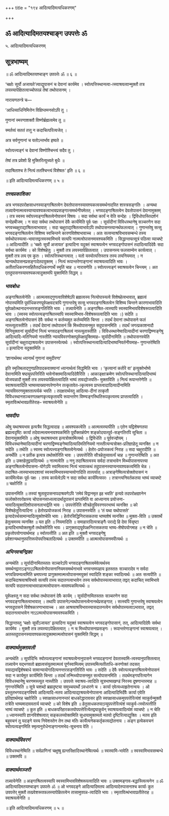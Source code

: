 +++
title = "१९४ आदित्यादिमत्यधिकरणम्"

+++


## ॐ आदित्यादिमतयश्चाङ्ग उपपत्तेः ॐ

५. आदित्यादिमत्यधिकरणम्

## **सूत्रभाष्यम्**

॥ ॐ आदित्यादिमतयश्चाङ्ग उपपत्तेः ॐ ॥ ६ ॥

‘चक्षोः सूर्यो अजायते’त्याद्युपासनं च देवानां कार्यमेव । स्वोत्पत्तिस्थानत्वा-त्स्वाश्रयत्वान्मुक्तौ तत्र लयस्यापेक्षितत्वाच्चोपपन्नं तेषां तथोपासनम् ।

नारायणतन्त्रे च—

‘आधिव्याधिनिमित्तेन विक्षिप्तमनसोऽपि तु ।

गुणानां स्मरणाशक्तौ विष्णोर्ब्रह्मत्वमेव तु ॥

स्मर्तव्यं सततं तत्तु न कदाचित्परित्यजेत् ।

अत्र सर्वगुणानां च यतोऽन्तर्भाव इष्यते ॥

स्वोत्पत्त्यङ्गं च देवानां विष्णोश्चिन्त्यं सदैव तु ।

तेषां तत्र प्रवेशो हि मुक्तिरित्युच्यते बुधैः ॥

तदाश्रिताश्च ते नित्यं ततश्चिन्त्यं विशेषतः’ इति ॥ ६ ॥

॥ इति आदित्यादिमत्यधिकरणम् ॥ ५ ॥

### ***तत्त्वप्रकाशिका***

अत्र भगवदपरोक्षसाधनस्याङ्गाश्रितत्वेन देवतोपासनस्यावश्यकत्वसमर्थनादस्ति शास्त्रसङ्गतिः । अन्यथा तन्न्यायेनात्मत्वस्याप्यावश्यकत्वाभावप्रसङ्गात्समर्थनीयमेतत् । भगवदङ्गाश्रितत्वेन देवतोपासनं देवानामुक्तम् । तत्र स्वस्य स्वोपत्त्यङ्गाश्रितत्वेनोपासनं विषयः । सदा सर्वथा कार्यं न वेति सन्देहः । द्विविधोपास्तिदर्शनं सन्देहबीजम् । न सदा सर्वथा तथोपासनं देवैः कार्यमिति पूर्वः पक्षः । सूर्यादीनां विविधस्थानेषु सञ्चरणेन सदा भगवच्चक्षुराद्याश्रितत्वाभावात् । सदा चक्षुराद्याश्रितत्वाभावेऽपि तथोपासनस्यानर्थफलत्वात् । गुणान्तरेषु सत्सु भगवदङ्गाश्रितत्वेन विशिष्य स्वचिन्तने कारणविशेषाभावाच्च । अतः सत्यप्याश्रयिभावसम्बन्धे तस्य सर्वथोपास्यत्वा-भावात्तद्वत्स्वस्वामिभावे सत्यपि नात्मत्वोपासनमावश्यकमिति । सिद्धान्तयत्सूत्रं पठित्वा व्याचष्टे ॥ आदित्यादीति ॥ ‘चक्षोः सूर्यो अजायत’ इत्यादिना यदुक्तं स्वाश्रयत्वेन भगवदङ्गोपासनं तदादित्यादिदेवैः सदा सर्वथा कार्यमेव । को विशेषहेतुः । मुक्तौ तत्र लयस्यापेक्षितत्वात् । उपासनस्य फलसाम्येन कार्यत्वात् । मुक्तौ तत्र लय एव कुतः । स्वोत्पत्तिस्थानत्वात् । यतो यस्योत्पत्तिस्तत्र तस्य लयनियमात् । न चान्यथोपासनप्रसङ्गादेतदयुक्तम् । नित्यं रूपान्तरेणाङ्गानां स्वाश्रयत्वादिति भावः । अतीताधिकरणसहितैतदधिकरणार्थे स्मृतिं चाह ॥ नारायणेति ॥ स्वोत्पत्त्यङ्गं स्वाश्रयत्वेन चिन्त्यम् । अत एतदुपासनस्यावश्यकत्वादुक्तमपि युक्तमिति सिद्धम् ॥

### ***भावबोधः***

अङ्गाश्रितत्वेनेति । आत्मत्ववद्गुणत्वाविशेषेऽपि ब्रह्मत्वस्य नित्योपास्यत्वे विशेषहेत्वभावात्, ब्रह्मत्वं नोपास्यमिति पूर्वाधिकरणपूर्वपक्षवदत्रापि गुणान्तरेषु सत्सु भगवदङ्गाश्रितत्वेन विशिष्य चिन्तने कारणाभावादिति पूर्वपक्षोत्थानादनन्तरसङ्गतिरिति भावः । तन्न्यायेनेति ॥ अङ्गाश्रित-त्वस्यापि स्वस्वामिभावविशेषरूपत्वादिति भावः । (स्वस्य स्वोत्पत्त्यङ्गाश्रितस्यापि स्वस्वामिभाव-विशेषरूपत्वादिति भावः ।) सदेति ॥ अङ्गाश्रितत्वेनोपासनं देवैः सर्वथा न कर्तव्यमुत कर्तव्यमिति चिन्ता । तदर्थं देवानां तथोपासने फलं नास्त्युतास्तीति । तदर्थं देवानां तथोपासनं किं मिथ्योपासनमुत सदुपासनमिति । तदर्थं जगत्प्रकाशनादौ विनियुक्तानां सूर्यादीनां नित्यं भगवदङ्गाश्रितत्वं नास्त्युतास्तीति । विविधस्थानेष्वादित्यादीनां चरणाद्विष्ण्वङ्गेषु आदित्यादि-मतिनियमो नास्तीति न्यायविवरणोक्तपूर्वपक्षयुक्तिमाह– सूर्यादीनामिति ॥ तथोपासनस्येति सूर्यादीनां चक्षुराद्याश्रयत्वेन उपासनस्येत्यर्थः । स्वोत्पत्तिस्थानत्वादित्यादिभाष्यनिवर्तनीयमाह– गुणान्तरेष्विति ॥ इत्यादिना यदुक्तमिति ॥

‘ज्ञानार्थमथ ध्यानार्थं गुणानां समुदीरणा’

इति स्मृतिबलाद्गुणप्रतिपादकवाक्यानां ध्यानार्थत्वं सिद्धमिति भावः । ‘कृत्यानां कर्तरि वा’ इत्युक्तेर्भाष्ये देवानामिति षष्ठ्युपपत्तिरिति भावेनोक्तमादित्यादिदेवैरिति । आकाङ्क्षाक्रमेण स्वोत्पत्तिस्थानादित्यादिभाष्यं योजयन्नादौ मुक्तौ तत्र लयस्यापेक्षितत्वादिति भाष्यं तावद्योजयति– मुक्ताविति ॥ नित्यं रूपान्तरेणेति ॥ स्वाश्रयत्वादिति भाष्यव्याख्यानपरेणानेन तत्कृतावेत-त्कृत्यस्य प्राप्तत्वादादित्यादीनामिति न्यायविवरणमुक्ततात्पर्यकं भवति । तदक्षरार्थस्तु आदित्या-दीनां तत्कृतौ विविधस्थानसञ्चरणलक्षणकृत्यकृतावपि रूपान्तरेण विष्ण्वङ्गस्थितिरूपकृत्यस्य प्राप्तत्वादिति । स्मृतावित्थंभावप्रतीतेराह– स्वाश्रयत्वेनेति ॥

### ***भावदीपः***

ओषु यथाश्रयभाव इत्यत्रैव सिद्धत्वादाह ॥ आवश्यकत्वेति ॥ आत्मत्वस्यापीति ॥ एतेन यद्विशेषणतया ब्रह्मत्वदृष्टिः कार्या तदेवात्मत्वमनावश्यकमिति पूर्वोक्ताक्षेपेण शङ्कोदयात्पूर्व-सङ्गतिरपि सूचिता ॥ देवानामुक्तमिति ॥ ओषु यथाश्रयभाव इत्यत्रोक्तमित्यर्थः ॥ द्विविधेति ॥ पूर्ववज्ज्ञेयम् । विविधस्थानेष्वादित्यादीनां चरणाद्विष्ण्वङ्गेष्वादित्यादिमतिनियमो नास्तीत्यन्यत्रोक्त-प्रतिज्ञाहेतू व्यनक्ति ॥ न सदेति ॥ तथेति ॥ स्वस्य स्वोत्पत्त्यङ्गाश्रितत्वेनेत्यर्थः । हेतोर-प्रयोजकत्वं निराह ॥ सदा चक्षुरादीति ॥ अनर्थेति ॥ न प्रतीक इत्यत्र तथोक्तेरिति भावः । उपपत्तेरिति सौत्रहेतुव्यावर्त्यं चाह ॥ गुणान्तरेष्विति ॥ अत इति ॥ उक्तहेतुद्वयादित्यर्थः ॥ नात्मत्वेति ॥ ननु तदाश्रितत्वस्य सर्वदा तत्राभावेन मिथ्योपासनापत्त्या अङ्गाश्रितत्वेनोपासना-योगेऽपि स्वामित्वस्य नित्यं भावात्कथं तदुपासनस्याप्यनावश्यकत्वमिति चेन्न । तदाश्रित-त्वस्याभावदशायां स्वस्वामिभावस्याप्ययोगादिति तात्पर्यात् ॥ अत्राङ्गेष्वित्यत्रोक्तोपासनं न कार्यमित्येकः पूर्वः पक्षः । तस्य कार्यत्वेऽपि न सदा सर्वथा कार्यमित्यपरः । तत्रान्त्यनिवर्तकतया भाष्यं व्याचष्टे ॥ चक्षोरिति ॥

उपासनमिति ॥ तस्यां श्रुतावुपासनापदाश्रवणेऽपि ‘तमेवं विद्वानमृत इह भवति’ इत्यग्रे तदपरोक्षज्ञानेन फलोक्तेरपरोक्षस्य चोपासनसाध्यत्वादर्थादुपासनं प्राप्तमिति वा आध्यानाय प्रयोजना- भावादित्युक्तदिशोपासनलाभाद्वेति भावः । उपपत्तेरिति सौत्रहेतुविवरणपरभाष्यं व्यनक्ति ॥ को विशेषहेतुरित्यादिना ॥ हेतोरप्रयोजकत्वं निराह ॥ उपासनस्येति ॥ ‘तं यथा यथोपासते’ इत्यादेरर्थसामान्यादित्युक्तेश्चेति भावः । हेतोरसिद्धिनिरासकतया भाष्यशेषं व्यनक्ति ॥ मुक्ता-विति ॥ उक्तार्थे हेतुत्वमस्य व्यनक्ति ॥ यत इति ॥ नियमादिति ॥ समाहारादित्यत्राङ्गैः पराद्ये हि देवा विसृष्टा इत्यादिभाष्योक्तश्रुतौ तथोक्तेरिति भावः । प्रागुक्ताद्यपूर्वपक्षनिरासकतया भाष्य-शेषोपयोगमाह ॥ न चेति ॥ प्रकृतोपयोगायार्थमाह ॥ स्वोत्पत्तीति ॥ अत इति ॥ मुक्तौ भगवदङ्गेषु प्रवेशान्यथानुपपत्तिरूपोपपत्तिबलादित्यर्थः ॥ उक्तमपीति ॥ आत्मत्वोपासनमपीत्यर्थः ॥

### ***अभिनवचन्द्रिका***

अन्यथेति ॥ सूर्यादीनामितस्ततः सञ्चारेऽपि भगवदङ्गाश्रितत्वमेवेत्यर्थस्य समर्थनद्वाराऽङ्गाऽऽश्रितत्वेनोपासनानियमसमर्थनाभावे भगवन्तमपहाय इतस्ततः सञ्चारादेव न सर्वदा भगवन्नियम्यत्वमिति भ्रमापत्त्या प्रागुक्तमात्मत्वोपासनमयुक्तं स्यादिति शङ्का स्यादित्यर्थः ॥ अतः सत्यपीति ॥ कदाचिदाश्रयाश्रयिभावे सत्यपि तस्य सदातनत्वाभावेन तस्य सर्वथोपास्यत्वाभावात् तद्वत् कदाचित् स्वामिभावे सत्यपि सदातनत्वाभावान्नात्मत्वोपासन-मावश्यकमित्यर्थः ॥

पूर्वपक्ष्स्तु न सदा सर्वथा तथोपासनं देवैः कार्यम् । सूर्यादीनामितस्ततः सञ्चरणेन सदा भगवदङ्गाश्रितत्वाभावात् । तथापि उपासनेऽन्यथोपासनत्वेनानर्थप्रसङ्गात् । सत्स्वपि गुणान्तरेषु स्वाश्रयत्वेन भगवदुपासने विशेषकारणाभावाच्च । अत आश्रयाश्रयिभावस्यासदातनत्वेन सर्वथोपास्यत्वाऽभावात्, तद्वत् सदातनत्वाभावेन नाऽऽत्मत्वोपासनमावश्यकमिति ।

सिद्धान्तस्तु ‘चक्षोः सूर्योऽजायत’ इत्यादिना यदुक्तं स्वाश्रयत्वेन भगवदङ्गोपासानं, तत्, आदित्यादिदेवैः सर्वथा कार्यमेव । मुक्तौ तत्र लयस्याऽपेक्षितत्वात् । न च मिथ्योपासनाप्रसङ्गः । रूपान्तरेणाङ्गानां स्वाश्रयत्वात् । अतस्तदुपासनस्यावश्यकत्वादुक्तमात्मत्वोपासनं युक्तमिति सिद्धम् ॥

### ***वाक्यार्थमुक्तावली***

अन्यथेति ॥ सूर्यादिभिः स्वोत्पत्यङ्गानां स्वाश्रयत्वेनानुपासने भगवदङ्गानां देवतास्वामि-त्वस्यानुपासितत्वात् तन्न्यायेन यद्भगवतो ब्रह्मत्वसंयुतमात्मत्वं पूर्णस्वामित्वम् उपास्यमित्यतीताधि-करणोक्तं तदसत् स्याद्यावद्विशेषबाधे सामान्यायोगादित्यनन्तरसङ्गतिरिति भावः ॥ सदेति ॥ देवैः स्वोत्पत्यङ्गाश्रितत्वेनोपासनं सदा न कार्यमुत कार्यमिति चिन्ता ॥ तदर्थं तन्मिथ्योपासनमुत सत्योपासनमिति । तदर्थमङ्गपरित्यागेन विविधस्थानेषु चरणमस्त्युत नास्तीति । उपपत्तेः स्वाश्रय-त्वादिति सूत्रभाष्यखण्डं निरस्य दूषणान्तरमाह ॥ गुणन्तरेष्विति ॥ सूत्रे चशब्दो ब्रह्मदृष्ट्या समुच्चयार्थो ऽवधारणे च । कार्या एवेत्यध्याहृतेनान्वयः । ओ प्रस्तुतभगवदङ्गविषये आदित्यादि-मतय आदित्याद्याश्रयत्वेनोपासना आदित्यादिभिर्देवैः कार्या एवेति प्रतिज्ञार्थमाह चक्षोरिति ॥ स्वपक्षसाधनानन्तरं बाधकोद्धारावसर इति स्वपक्षसाधकमुपपत्तेरित्यंशं व्याकुर्वन्मुक्तौ तत्रेति भाष्यमादाववतार्य व्याचष्टे ॥ को विशेष इति ॥ हेतुसाधकतयाऽप्युपपत्तेरित्यंशं व्याकुर्व-त्स्वोत्पत्तीति भाष्यं व्याचष्टे ॥ कुत इति ॥ बाधकपरिहारकतयोपपत्तेरित्येतद्व्याकुर्वन् स्वाश्रयत्वादित्यंशं व्याचष्टे ॥ न चेति ॥ ध्यानस्यापि ज्ञानविशेषत्वात् सङ्कलय्योक्तमिति सुधायामुक्तमतो मतयो दृष्टिरित्याद्युक्तिः । मतय इति बहुवचनं तु यदङ्गे यस्य निवेशस्तेन तेन तथा मतिः कार्येत्यनेककर्तृकत्वद्योतनाय । अङ्ग इत्येकवचनं स्वोत्पत्यङ्गमिति स्मृत्यनुरोधेनाङ्गानामभेद-सूचनाय वेति ।

### ***वाक्यार्थविवरणं***

विविधस्थानेष्विति ॥ सर्वप्राणिनां चक्षुष्षु ह्यन्तरिक्षादिस्थानेष्वित्यर्थः ॥ स्वस्वामि-भावेति ॥ स्वस्वामिभावसम्बन्धे ॥ उक्तमपि ॥

### ***वाक्यार्थमञ्जरी***

तन्न्यायेनेति ॥ अङ्गाश्रितत्वस्यापि स्वस्वामिभावविशेषरूपत्वादिति भावः ॥ उक्तमङ्गाव-बद्धास्त्वित्यनेन ॥ ॐ आदित्यादिमतयश्चाङ्ग उपपत्तेः ॐ ॥ ओ भगवदङ्गे आदित्यादिमतय आदित्यादेरुपासनाश्च कार्याः कुत उपपत्तेर् मुक्तौ तत्प्रवेशरूपफलस्यापेक्षितत्वेन तासामुपपन्न-त्वादिति भावः । स्मृतावित्थंभावाप्रतीतेराह ॥ स्वाश्रयत्वेनेति ॥

॥ इति आदित्यादिमत्यधिकरणम् ॥ ५ ॥

